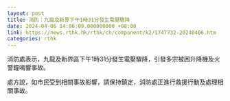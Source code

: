 ```yaml
---
layout: post
title: 消防：九龍及新界下午1時31分發生電壓驟降
date: 2024-04-06 14:06:09.000000000 +08:00
link: https://news.rthk.hk/rthk/ch/component/k2/1747732-20240406.htm
categories: rthk
---
```


消防處表示，九龍及新界區下午1時31分發生電壓驟降，引發多宗被困升降機及火警鐘鳴響事故。

處方說，如市民受到相關事故影響，請保持鎮定，消防處正進行救援行動及處理相關事故。
